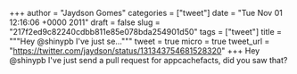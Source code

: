 
+++
author = "Jaydson Gomes"
categories = ["tweet"]
date = "Tue Nov 01 12:16:06 +0000 2011"
draft = false
slug = "217f2ed9c82240cdbb811e85e078bda254901d50"
tags = ["tweet"]
title = """Hey @shinypb I've just se..."""
tweet = true
micro = true
tweet_url = "https://twitter.com/jaydson/status/131343754681528320"
+++
Hey @shinypb I've just send a pull request for appcachefacts, did you saw that?
